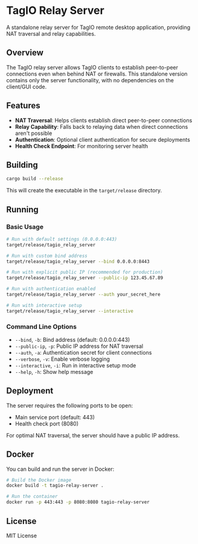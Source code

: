 # TagIO Relay Server

A standalone relay server for TagIO remote desktop application, providing NAT traversal and relay capabilities.

## Overview

The TagIO relay server allows TagIO clients to establish peer-to-peer connections even when behind NAT or firewalls. This standalone version contains only the server functionality, with no dependencies on the client/GUI code.

## Features

- **NAT Traversal**: Helps clients establish direct peer-to-peer connections
- **Relay Capability**: Falls back to relaying data when direct connections aren't possible
- **Authentication**: Optional client authentication for secure deployments
- **Health Check Endpoint**: For monitoring server health

## Building

```bash
cargo build --release
```

This will create the executable in the `target/release` directory.

## Running

### Basic Usage

```bash
# Run with default settings (0.0.0.0:443)
target/release/tagio_relay_server

# Run with custom bind address
target/release/tagio_relay_server --bind 0.0.0.0:8443

# Run with explicit public IP (recommended for production)
target/release/tagio_relay_server --public-ip 123.45.67.89

# Run with authentication enabled
target/release/tagio_relay_server --auth your_secret_here

# Run with interactive setup
target/release/tagio_relay_server --interactive
```

### Command Line Options

- `--bind`, `-b`: Bind address (default: 0.0.0.0:443)
- `--public-ip`, `-p`: Public IP address for NAT traversal
- `--auth`, `-a`: Authentication secret for client connections
- `--verbose`, `-v`: Enable verbose logging
- `--interactive`, `-i`: Run in interactive setup mode
- `--help`, `-h`: Show help message

## Deployment

The server requires the following ports to be open:
- Main service port (default: 443)
- Health check port (8080)

For optimal NAT traversal, the server should have a public IP address.

## Docker

You can build and run the server in Docker:

```bash
# Build the Docker image
docker build -t tagio-relay-server .

# Run the container
docker run -p 443:443 -p 8080:8080 tagio-relay-server
```

## License

MIT License 